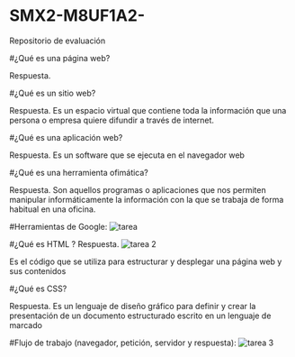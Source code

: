# SMX2-M8UF1A2-
Repositorio de evaluación

#¿Qué es una página web?

Respuesta.


#¿Qué es un sitio web?

Respuesta.
Es un espacio virtual que contiene toda la información que una persona o empresa quiere difundir a través de internet. 

#¿Qué es una aplicación web?

Respuesta.
Es un software que se ejecuta en el navegador web


#¿Qué es una herramienta ofimática?

Respuesta.
Son aquellos programas o aplicaciones que nos permiten manipular informáticamente la información con la que se trabaja de forma habitual en una oficina.

#Herramientas de Google:
![tarea](https://github.com/gabrielfabrizio10/SMX2-M8UF1A2-/assets/145135376/73e25f4c-a466-41a2-82e8-443b1888113a)


#¿Qué es HTML ? 
Respuesta.
![tarea 2](https://github.com/gabrielfabrizio10/SMX2-M8UF1A2-/assets/145135376/0fe665bd-49cb-41b4-8ec8-c1afdf503c49)

Es el código que se utiliza para estructurar y desplegar una página web y sus contenidos

#¿Qué es CSS?

Respuesta. Es un lenguaje de diseño gráfico para definir y crear la presentación de un documento estructurado escrito en un lenguaje de marcado


#Flujo de trabajo (navegador, petición, servidor y respuesta):
![tarea 3](https://github.com/gabrielfabrizio10/SMX2-M8UF1A2-/assets/145135376/618b5302-c823-426f-848d-cca698377f2b)


